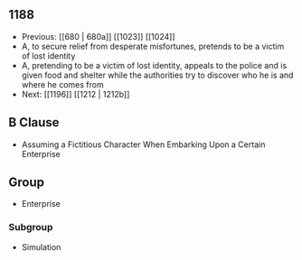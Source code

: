 ## 1188
- Previous: [[680 | 680a]] [[1023]] [[1024]] 
- A, to secure relief from desperate misfortunes, pretends to be a victim of lost identity
- A, pretending to be a victim of lost identity, appeals to the police and is given food and shelter while the authorities try to discover who he is and where he comes from
- Next: [[1196]] [[1212 | 1212b]] 

## B Clause
- Assuming a Fictitious Character When Embarking  Upon a Certain Enterprise

## Group
- Enterprise

### Subgroup
- Simulation

